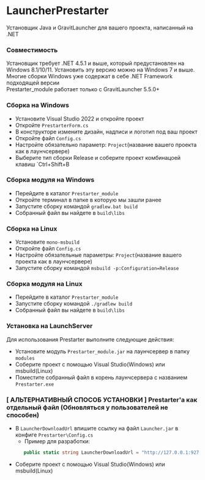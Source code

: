 # LauncherPrestarter

Установщик Java и GravitLauncher для вашего проекта, написанный на .NET

### Совместимость

Установщик требует .NET 4.5.1 и выше, который предустановлен на Windows 8.1/10/11. Установить эту версию можно на
Windows 7 и выше. Многие сборки Windows уже содержат в себе .NET Framework подходящей версии  
Prestarter_module работает только с GravitLauncher 5.5.0+

### Сборка на Windows

- Установите Visual Studio 2022 и откройте проект
- Откройте `PrestarterForm.cs`
- В конструкторе измените дизайн, надписи и логотип под ваш проект
- Откройте файл `Config.cs`
- Настройте обязательно параметр: `Project`(название вашего проекта как в лаунчсервере)
- Выберите тип сборки Release и соберите проект комбинацоей клавиш `Ctrl+Shift+B

### Сборка модуля на Windows

- Перейдите в каталог `Prestarter_module`
- Откройте терминал в папке в которую мы зашли ранее
- Запустите сборку командой `gradlew.bat build`
- Собранный файл вы найдете в `build\libs`

### Сборка на Linux

- Установите `mono-msbuild`
- Откройте файл `Config.cs`
- Настройте обязательные параметры: `Project`(название вашего проекта как в лаунчсервере)
- Запустите сборку командой `msbuild -p:Configuration=Release`

### Сборка модуля на Linux

- Перейдите в каталог `Prestarter_module`
- Запустите сборку командой `./gradlew build`
- Собранный файл вы найдете в `build\libs`

### Установка на LaunchServer

Для использования Prestarter выполните следующие действия:

- Установите модуль `Prestarter_module.jar` на лаунчсервер в папку `modules`
- Соберите проект с помощью Visual Studio(Windows) или msbuild(Linux)
- Поместите собранный файл в корень лаунчсервера с названием `Prestarter.exe`

### \[ АЛЬТЕРНАТИВНЫЙ СПОСОБ УСТАНОВКИ \] Prestarter'a как отдельный файл (Обновляться у пользователей не способен)

- В `LauncherDownloadUrl` впишите ссылку на файл `Launcher.jar` в конфиге `Prestarter\Config.cs`
    - Пример для разработки:
  ```cs
     public static string LauncherDownloadUrl = "http://127.0.0.1:9274/Launcher.jar"
  ```
- Соберите проект с помощью Visual Studio(Windows) или msbuild(Linux)
